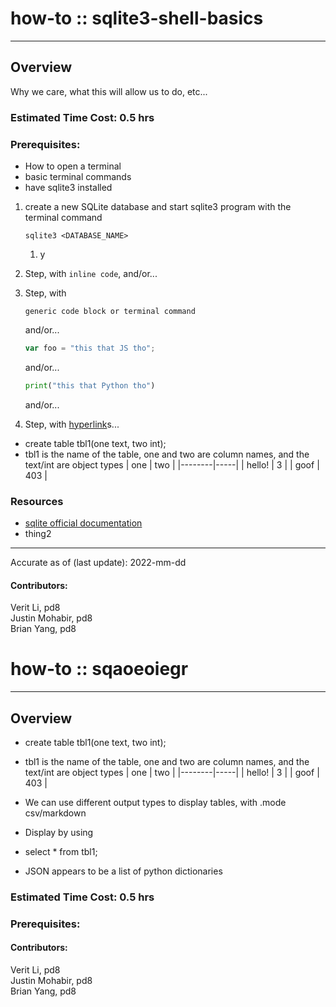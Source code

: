 # how-to :: sqlite3-shell-basics
---
## Overview
Why we care, what this will allow us to do, etc...

### Estimated Time Cost: 0.5 hrs 

### Prerequisites:

- How to open a terminal
- basic terminal commands
- have sqlite3 installed

1. create a new SQLite database and start sqlite3 program with the terminal command
	``` 
	sqlite3 <DATABASE_NAME>
	```
	1. y
	
1. Step, with `inline code`, and/or...
1. Step, with
    ```
    generic code block or terminal command
    ```
   and/or...
    ```javascript
    var foo = "this that JS tho";
    ```
   and/or...
    ```python
    print("this that Python tho")
    ```
   and/or...
1. Step, with [hyperlink](https://xkcd.com)s...
- create table tbl1(one text, two int);
 - tbl1 is the name of the table, one and two are column names, and the text/int are object types
|  one   | two |
|--------|-----|
| hello! | 3   |
| goof   | 403 |

### Resources
* [sqlite official documentation](https://www.sqlite.org/cli.html)
* thing2

---

Accurate as of (last update): 2022-mm-dd

#### Contributors:  
Verit Li, pd8  
Justin Mohabir, pd8  
Brian Yang, pd8  







# how-to :: sqaoeoiegr
---
## Overview

- create table tbl1(one text, two int);
 - tbl1 is the name of the table, one and two are column names, and the text/int are object types
|  one   | two |
|--------|-----|
| hello! | 3   |
| goof   | 403 |

- We can use different output types to display tables, with .mode csv/markdown
- Display by using 
 -  select * from tbl1;
- JSON appears to be a list of python dictionaries 
### Estimated Time Cost: 0.5 hrs 

### Prerequisites:


#### Contributors:  
Verit Li, pd8  
Justin Mohabir, pd8  
Brian Yang, pd8  
